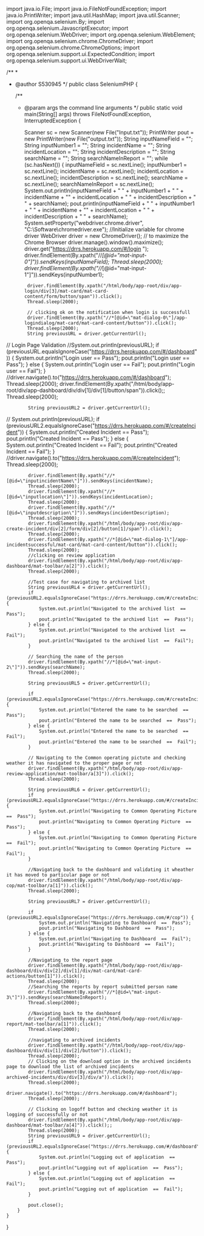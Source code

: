 

import java.io.File;
import java.io.FileNotFoundException;
import java.io.PrintWriter;
import java.util.HashMap;
import java.util.Scanner;
import org.openqa.selenium.By;
import org.openqa.selenium.JavascriptExecutor;
import org.openqa.selenium.WebDriver;
import org.openqa.selenium.WebElement;
import org.openqa.selenium.chrome.ChromeDriver;
import org.openqa.selenium.chrome.ChromeOptions;
import org.openqa.selenium.support.ui.ExpectedCondition;
import org.openqa.selenium.support.ui.WebDriverWait;

/**
 *
 * @author S530945
 */
public class SeleniumPHP {

    /**
     * @param args the command line arguments
     */
    public static void main(String[] args) throws FileNotFoundException, InterruptedException {

        Scanner sc = new Scanner(new File("Input.txt"));
        PrintWriter pout = new PrintWriter(new File("output.txt"));
        String inputNameField = "";
        String inputNumber1 = "";
        String incidentName = "";
        String incidentLocation = "";
        String incidentDescription = "";
        String searchName = "";
        String searchNameInReport = "";
        while (sc.hasNext()) {
            inputNameField = sc.nextLine();
            inputNumber1 = sc.nextLine();
            incidentName = sc.nextLine();
            incidentLocation = sc.nextLine();
            incidentDescription = sc.nextLine();
            searchName = sc.nextLine();
            searchNameInReport = sc.nextLine();
            System.out.println(inputNameField + " " + inputNumber1 + " " + incidentName + "" + incidentLocation + " " + incidentDescription + " " + searchName);
            pout.println(inputNameField + " " + inputNumber1 + " " + incidentName + "" + incidentLocation + " " + incidentDescription + " " + searchName);
            System.setProperty("webdriver.chrome.driver", "C:\\Software\\chromedriver.exe");
//Initialize variable for chrome driver
            WebDriver driver = new ChromeDriver();
            // to maximize the Chrome Browser 
            driver.manage().window().maximize();
            driver.get("https://drrs.herokuapp.com/#/login ");
            driver.findElement(By.xpath("//*[@id=\"mat-input-0\"]")).sendKeys(inputNameField);
            Thread.sleep(2000);
            driver.findElement(By.xpath("//*[@id=\"mat-input-1\"]")).sendKeys(inputNumber1);

            driver.findElement(By.xpath("/html/body/app-root/div/app-login/div[3]/mat-card/mat-card-content/form/button/span")).click();
            Thread.sleep(2000);

            // clicking ok on the notification when login is successfull
            driver.findElement(By.xpath("//*[@id=\"mat-dialog-0\"]/app-logindialog/mat-card/mat-card-content/button")).click();
            Thread.sleep(2000);
            String previousURL = driver.getCurrentUrl();
//        Login Page Validation //System.out.println(previousURL);
            if (previousURL.equalsIgnoreCase("https://drrs.herokuapp.com/#/dashboard")) {
                System.out.println("Login user  ==  Pass");
                pout.println("Login user  ==  Pass");
            } else {
                System.out.println("Login user  ==  Fail");
                pout.println("Login user  ==  Fail");
            }
            //driver.navigate().to("https://drrs.herokuapp.com/#/dashboard");
            Thread.sleep(2000);
            driver.findElement(By.xpath("/html/body/app-root/div/app-dashboard/div/div[1]/div[1]/button/span")).click();;
            Thread.sleep(2000);

            String previousURL2 = driver.getCurrentUrl();
//        System.out.println(previousURL);
            if (previousURL2.equalsIgnoreCase("https://drrs.herokuapp.com/#/createIncident")) {
                System.out.println("Created Incident  ==  Pass");
                pout.println("Created Incident  ==  Pass");
            } else {
                System.out.println("Created Incident  ==  Fail");
                pout.println("Created Incident  ==  Fail");
            }
            //driver.navigate().to("https://drrs.herokuapp.com/#/createIncident");
            Thread.sleep(2000);

            driver.findElement(By.xpath("//*[@id=\"inputincidentName\"]")).sendKeys(incidentName);
            Thread.sleep(2000);
            driver.findElement(By.xpath("//*[@id=\"inputlocation\"]")).sendKeys(incidentLocation);
            Thread.sleep(2000);
            driver.findElement(By.xpath("//*[@id=\"inputdescription\"]")).sendKeys(incidentDescription);
            Thread.sleep(2000);
            driver.findElement(By.xpath("/html/body/app-root/div/app-create-incident/div[2]/form/div[2]/button[1]/span")).click();
            Thread.sleep(2000);
            driver.findElement(By.xpath("//*[@id=\"mat-dialog-1\"]/app-incidentsuccessful/mat-card/mat-card-content/button")).click();
            Thread.sleep(2000);
            //clicking on review application
            driver.findElement(By.xpath("/html/body/app-root/div/app-dashboard/mat-toolbar/a[2]")).click();
            Thread.sleep(2000);

            //Test case for navigating to archived list
            String previousURL4 = driver.getCurrentUrl();
            if (previousURL2.equalsIgnoreCase("https://drrs.herokuapp.com/#/createIncident")) {
                System.out.println("Navigated to the archived list  ==  Pass");
                pout.println("Navigated to the archived list  ==  Pass");
            } else {
                System.out.println("Navigated to the archived list  ==  Fail");
                pout.println("Navigated to the archived list  ==  Fail");
            }

            // Searching the name of the person 
            driver.findElement(By.xpath("//*[@id=\"mat-input-2\"]")).sendKeys(searchName);
            Thread.sleep(2000);

            String previousURL5 = driver.getCurrentUrl();

            if (previousURL2.equalsIgnoreCase("https://drrs.herokuapp.com/#/createIncident")) {
                System.out.println("Entered the name to be searched  ==  Pass");
                pout.println("Entered the name to be searched  ==  Pass");
            } else {
                System.out.println("Entered the name to be searched  ==  Fail");
                pout.println("Entered the name to be searched  ==  Fail");
            }

            // Navigating to the Common operating pictute and checking weather it has navigated to the proper page or not
            driver.findElement(By.xpath("/html/body/app-root/div/app-review-application/mat-toolbar/a[3]")).click();
            Thread.sleep(2000);

            String previousURL6 = driver.getCurrentUrl();
            if (previousURL2.equalsIgnoreCase("https://drrs.herokuapp.com/#/createIncident")) {
                System.out.println("Navigating to Common Operating Picture  ==  Pass");
                pout.println("Navigating to Common Operating Picture  ==  Pass");
            } else {
                System.out.println("Navigating to Common Operating Picture  ==  Fail");
                pout.println("Navigating to Common Operating Picture  ==  Fail");
            }

            //Navigating back to the dashboard and validating it wheather it has moved to particular page or not
            driver.findElement(By.xpath("/html/body/app-root/div/app-cop/mat-toolbar/a[1]")).click();
            Thread.sleep(2000);

            String previousURL7 = driver.getCurrentUrl();

            if (previousURL2.equalsIgnoreCase("https://drrs.herokuapp.com/#/cop")) {
                System.out.println("Navigating to Dashboard  ==  Pass");
                pout.println("Navigating to Dashboard  ==  Pass");
            } else {
                System.out.println("Navigating to Dashboard  ==  Fail");
                pout.println("Navigating to Dashboard  ==  Fail");
            }

            //Navigating to the report page
            driver.findElement(By.xpath("/html/body/app-root/div/app-dashboard/div/div[2]/div[1]/div/mat-card/mat-card-actions/button[1]")).click();
            Thread.sleep(2000);
            //Searching the reports by report submitted person name
            driver.findElement(By.xpath("//*[@id=\"mat-input-3\"]")).sendKeys(searchNameInReport);
            Thread.sleep(2000);

            //Navigating back to the dashboard
            driver.findElement(By.xpath("/html/body/app-root/div/app-report/mat-toolbar/a[1]")).click();
            Thread.sleep(2000);

            //navigating to archived incidents
            driver.findElement(By.xpath("//html/body/app-root/div/app-dashboard/div/div[1]/div[2]/button")).click();
            Thread.sleep(2000);
            // Clicking on the download option in the archived incidents page to download the list of archived incidents
            driver.findElement(By.xpath("/html/body/app-root/div/app-archived-incidents/div/div[3]/div/a")).click();
            Thread.sleep(2000);
            driver.navigate().to("https://drrs.herokuapp.com/#/dashboard");
            Thread.sleep(2000);

            // Clicking on logoff button and checking weather it is logging of successfully or not       
            driver.findElement(By.xpath("/html/body/app-root/div/app-dashboard/mat-toolbar/a[4]")).click();;
            Thread.sleep(2000);
            String previousURL9 = driver.getCurrentUrl();
            if (previousURL2.equalsIgnoreCase("https://drrs.herokuapp.com/#/dashboard")) {
                System.out.println("Logging out of application  ==  Pass");
                pout.println("Logging out of application  ==  Pass");
            } else {
                System.out.println("Logging out of application  ==  Fail");
                pout.println("Logging out of application  ==  Fail");
            }

            pout.close();
        }
    }
} 
